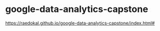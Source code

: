 # google-data-analytics-capstone

https://raedokal.github.io/google-data-analytics-capstone/index.html#
